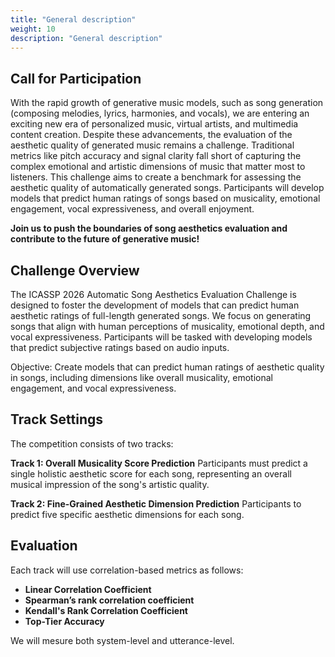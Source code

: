 ```yaml
---
title: "General description"
weight: 10
description: "General description"
---
```





## Call for Participation

With the rapid growth of generative music models, such as song generation (composing melodies, lyrics, harmonies, and vocals), we are entering an exciting new era of personalized music, virtual artists, and multimedia content creation. Despite these advancements, the evaluation of the aesthetic quality of generated music remains a challenge. Traditional metrics like pitch accuracy and signal clarity fall short of capturing the complex emotional and artistic dimensions of music that matter most to listeners.
This challenge aims to create a benchmark for assessing the aesthetic quality of automatically generated songs. Participants will develop models that predict human ratings of songs based on musicality, emotional engagement, vocal expressiveness, and overall enjoyment.

**Join us to push the boundaries of song aesthetics evaluation and contribute to the future of generative music!**



## Challenge Overview

The ICASSP 2026 Automatic Song Aesthetics Evaluation Challenge is designed to foster the development of models that can predict human aesthetic ratings of full-length generated songs. We focus on generating songs that align with human perceptions of musicality, emotional depth, and vocal expressiveness. Participants will be tasked with developing models that predict subjective ratings based on audio inputs.

Objective: Create models that can predict human ratings of aesthetic quality in songs, including dimensions like overall musicality, emotional engagement, and vocal expressiveness.


## Track Settings
The competition consists of two tracks:

**Track 1: Overall Musicality Score Prediction** Participants must predict a single holistic aesthetic score for each song, representing an overall musical impression of the song's artistic quality.

**Track 2: Fine-Grained Aesthetic Dimension Prediction** Participants to predict five specific aesthetic dimensions for each song.

## Evaluation
Each track will use correlation-based metrics as follows:
- **Linear Correlation Coefficient**
- **Spearman’s rank correlation coefficient**
- **Kendall's Rank Correlation Coefficient**
- **Top-Tier Accuracy**

We will mesure both system-level and utterance-level.